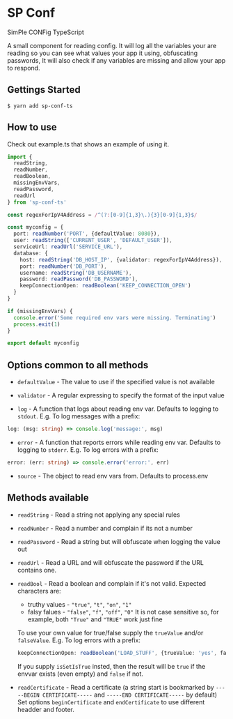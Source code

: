 # SP Conf

SimPle CONFig TypeScript

A small component for reading config.
It will log all the variables your are reading so you can see what values your app it using, obfuscating passwords,
It will also check if any variables are missing and allow your app to respond.

## Gettings Started

    $ yarn add sp-conf-ts

## How to use

Check out example.ts that shows an example of using it.
```typescript
import {
  readString, 
  readNumber, 
  readBoolean, 
  missingEnvVars, 
  readPassword, 
  readUrl
} from 'sp-conf-ts'

const regexForIpV4Address = /^(?:[0-9]{1,3}\.){3}[0-9]{1,3}$/

const myconfig = {
  port: readNumber('PORT', {defaultValue: 8080}),
  user: readString(['CURRENT_USER', 'DEFAULT_USER']),
  serviceUrl: readUrl('SERVICE_URL'),
  database: {
    host: readString('DB_HOST_IP', {validator: regexForIpV4Address}),
    port: readNumber('DB_PORT'),
    username: readString('DB_USERNAME'),
    password: readPassword('DB_PASSWORD'),
    keepConnectionOpen: readBoolean('KEEP_CONNECTION_OPEN')
  }
}

if (missingEnvVars) {
  console.error('Some required env vars were missing. Terminating')
  process.exit(1)
}

export default myconfig
```

## Options common to all methods

* `defaultValue` - The value to use if the specified value is not available

* `validator` - A regular expressing to specify the format of the input value

* `log` - A function that logs about reading env var. Defaults to logging to `stdout`.
E.g. To log messages with a prefix:
```typescript
log: (msg: string) => console.log('message:', msg)
```

* `error` - A function that reports errors while reading env var. Defaults to logging to `stderr`.
E.g. To log errors with a prefix:
```typescript
error: (err: string) => console.error('error:', err)
```

* `source` - The object to read env vars from. Defaults to process.env

## Methods available

* `readString` - Read a string not applying any special rules

* `readNumber` - Read a number and complain if its not a number

* `readPassword` - Read a string but will obfuscate when logging the value out

* `readUrl` - Read a URL and will obfuscate the password if the URL contains one.

* `readBool` - Read a boolean and complain if it's not valid. Expected characters are:
  * truthy values - `"true"`, `"t"`, `"on"`, `"1"`
  * falsy falues - `"false"`, `"f"`, `"off"`, `"0"`
It is not case sensitive so, for example, both `"True"` and `"TRUE"` work just fine

  To use your own value for true/false supply the `trueValue` and/or `falseValue`.
  E.g. To log errors with a prefix:
  ```typescript
  keepConnectionOpen: readBoolean('LOAD_STUFF', {trueValue: 'yes', falseValue: 'no' })
  ```

  If you supply `isSetIsTrue` insted, then the result will be `true` if the envvar exists (even empty) and `false` if not.

* `readCertificate` - Read a certificate (a string start is bookmarked by `-----BEGIN CERTIFICATE-----` and `-----END CERTIFICATE-----` by default) Set options `beginCertificate` and `endCertificate` to use different headder and footer.